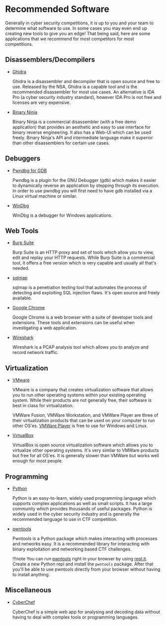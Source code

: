 # Recommended Software

Generally in cyber security competitions, it is up to you and your team
to determine what software to use. In some cases you may even end up
creating new tools to give you an edge! That being said, here are some
applications that we recommend for most competitors for most
competitions.

## Disassemblers/Decompilers

-   [Ghidra](https://ghidra-sre.org/)

    Ghidra is a disassembler and decompiler that is open source and free
    to use. Released by the NSA, Ghidra is a capable tool and is the
    recommended disassembler for most use cases. An alternative is IDA
    Pro (a cyber security industry standard), however IDA Pro is not
    free and licenses are very expensive.

-   [Binary Ninja](https://binary.ninja/)

    Binary Ninja is a commercial disassembler (with a free demo
    application) that provides an aesthetic and easy to use interface
    for binary reverse engineering. It also has a Web-UI which can be
    used freely. Binary Ninja's API and intermediate language make it
    superior than other disassemblers for certain use cases.

## Debuggers

-   [Pwndbg for GDB](https://github.com/pwndbg/pwndbg/)

    Pwndbg is a plugin for the GNU Debugger (gdb) which makes it easier
    to dynamically reverse an application by stepping through its
    execution. In order to use pwndbg you will first need to have gdb
    installed via a Linux virtual machine or similar.

-   [WinDbg](https://docs.microsoft.com/en-us/windows-hardware/drivers/debugger/)

    WinDbg is a debugger for Windows applications.

## Web Tools

-   [Burp Suite](https://portswigger.net/burp/communitydownload/)

    Burp Suite is an HTTP proxy and set of tools which allow you to
    view, edit and replay your HTTP requests. While Burp Suite is a
    commercial tool, it offers a free version which is very capable and
    usually all that's needed.

-   [sqlmap](http://sqlmap.org/)

    sqlmap is a penetration testing tool that automates the process of
    detecting and exploiting SQL injection flaws. It's open source and
    freely available.

-   [Google Chrome](https://www.google.com/chrome/)

    Google Chrome is a web browser with a suite of developer tools and
    extensions. These tools and extensions can be useful when
    investigating a web application.

-   [Wireshark](https://www.wireshark.org/download.html)

    Wireshark is a PCAP analysis tool which allows you to analyze and
    record network traffic.

## Virtualization

-   [VMware](https://www.vmware.com/products/personal-desktop-virtualization.html/)

    VMware is a company that creates virtualization software that allows
    you to run other operating systems within your existing operating
    system. While their products are not generally free, their software
    is best in class for virtualization.

    VMWare Fusion, VMWare Workstation, and VMWare Player are three of
    their virtualization products that can be used on your computer to
    run other OS'es. [VMWare
    Player](http://www.vmware.com/go/downloadplayer/) is free to use for
    Windows and Linux.

-   [VirtualBox](https://www.virtualbox.org/)

    VirtualBox is open source virtualization software which allows you
    to virtualize other operating systems. It's very similar to VMWare
    products but free for all OS'es. It is generally slower than VMWare
    but works well enough for most people.

## Programming

-   [Python](https://www.python.org/downloads/)

    Python is an easy-to-learn, widely used programming language which
    supports complex applications as well as small scripts. It has a
    large community which provides thousands of useful packages. Python
    is widely used in the cyber security industry and is generally the
    recommended language to use in CTF competition.

-   [pwntools](http://docs.pwntools.com/en/stable/install.html)

    Pwntools is a Python package which makes interacting with processes
    and networks easy. It is a recommended library for interacting with
    binary exploitation and networking based CTF challenges.

    !!!note
        You can run
        [pwntools](http://docs.pwntools.com/en/stable/install.html) right in
        your browser by using [repl.it](https://repl.it/). Create a new
        Python repl and install the `pwntools` package. After that you'll
        be able to use pwntools directly from your browser without having to
        install anything.

## Miscellaneous

-   [CyberChef](https://gchq.github.io/CyberChef/)

    CyberChef is a simple web app for analysing and decoding data
    without having to deal with complex tools or programming languages.
